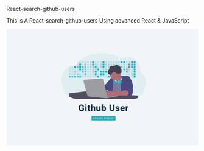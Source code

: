 React-search-github-users

This is A React-search-github-users Using advanced React & JavaScript

![screenshot](https://github.com/islamhassan1/React-search-github-users/blob/main/Screenshot%201.png)
